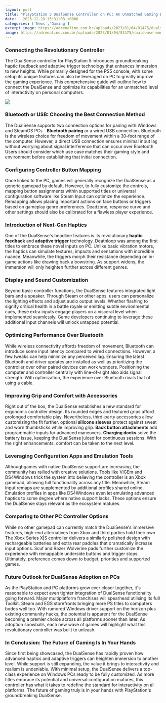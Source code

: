 ```yaml
---
layout: post
title: "PlayStation 5 DualSense Controller on PC: An Unmatched Gaming Experience"
date:   2023-12-28 15:31:03 +0000
categories: ['News','Gaming']
excerpt_image: https://adrenaline.com.br/uploads/2023/01/04/81475/dualsense-modo-bluetooth-pc.jpg
image: https://adrenaline.com.br/uploads/2023/01/04/81475/dualsense-modo-bluetooth-pc.jpg
---
```


###  Connecting the Revolutionary Controller
The DualSense controller for PlayStation 5 introduces groundbreaking haptic feedback and adaptive trigger technology that enhances immersion to new heights. While primarily designed for the PS5 console, with some setup its unique features can also be leveraged on PC to greatly improve the gaming experience. This comprehensive guide will outline how to connect the DualSense and optimize its capabilities for an unmatched level of interactivity on personal computers.

![](https://cdn.mos.cms.futurecdn.net/LGpqWJsZiibP3fyB8v3iYm.jpg)
###  Bluetooth or USB: Choosing the Best Connection Method
The DualSense supports two connection options for pairing with Windows and SteamOS PCs - **Bluetooth pairing** or a wired USB connection. Bluetooth is the wireless choice for freedom of movement within a 30-foot range of the computer. However, a direct USB connection ensures minimal input lag without worrying about signal interference that can occur over Bluetooth. Users should consider which use case matches their gaming style and environment before establishing that initial connection.
###  Configuring Controller Button Mapping 
Once linked to the PC, games will generally recognize the DualSense as a generic gamepad by default. However, to fully customize the controls, mapping button assignments within supported titles or universal configuration software like Steam Input can optimize the experience. Remapping allows placing important actions on face buttons or triggers based on gameplay genre preferences. Deadzone, response curve and other settings should also be calibrated for a flawless player experience.
###  Introduction of Next-Gen Haptics 
One of the DualSense's headline features is its revolutionary **haptic feedback** and **adaptive trigger** technology. Deathloop was among the first titles to embrace these novel inputs on PC. Unlike basic vibration motors, the haptics can simulate textures, impacts and sensations with incredible nuance. Meanwhile, the triggers morph their resistance depending on in-game actions like drawing back a bowstring. As support widens, the immersion will only heighten further across different genres.
###  Display and Sound Customization
Beyond basic controller functions, the DualSense features integrated light bars and a speaker. Through Steam or other apps, users can personalize the lighting effects and adjust audio output levels. Whether flashing to signify critical health in a battle royale or emitting subtle environmental cues, these extra inputs engage players on a visceral level when implemented seamlessly. Game developers continuing to leverage these additional input channels will unlock untapped potential.
###  Optimizing Performance Over Bluetooth
While wireless connectivity affords freedom of movement, Bluetooth can introduce some input latency compared to wired connections. However, a few tweaks can help minimize any perceived lag. Ensuring the latest Bluetooth and driver updates are installed as well as prioritizing the controller over other paired devices can work wonders. Positioning the computer and controller centrally with line-of-sight also aids signal strength. With optimization, the experience over Bluetooth rivals that of using a cable.
###  Improving Grip and Comfort with Accessories  
Right out of the box, the DualSense establishes a new standard for ergonomic controller design. Its rounded edges and textured grips afford prolonged comfortable play. Nevertheless, third-party accessories allow customizing the fit further. optional **silicone sleeves** protect against sweat and worn thumbsticks while improving grip. **Back button attachments** add programmable inputs for advanced maneuvers. **Charging docks** solve the battery issue, keeping the DualSense juiced for continuous sessions. With the right enhancements, comfort can be taken to the next level.
###  Leveraging Configuration Apps and Emulation Tools
Althoughgames with native DualSense support are increasing, the community has rallied with creative solutions. Tools like ViGEm and DS4Windows trick the system into believing the controller is an Xbox gamepad, allowing full functionality across any title. Meanwhile, Steam Input remaps are supplemented by additional profiles shared online. Emulation profiles in apps like DS4Windows even let emulating advanced haptics to some degree where native support lacks. These options ensure the DualSense stays relevant as the ecosystem matures. 
###  Comparing to Other PC Controller Options
While no other gamepad can currently match the DualSense's immersive features, high-end alternatives from Xbox and third parties hold their own. The Xbox Series X|S controller delivers a similarly polished design with rechargeable batteries and extra rear paddles that dramatically increase input options. Scuf and Razer Wolverine pads further customize the experience with remappable underside buttons and trigger stops. Ultimately, preference comes down to budget, priorities and supported games.
###  Future Outlook for DualSense Adoption on PCs
As the PlayStation and PC platforms grow ever closer together, it's reasonable to expect even tighter integration of DualSense functionality going forward. Major multiplatform franchises will spearhead utilising its full Toolkit. Steam and EGS storefronts bringing more PS titles to computers bodes well too. With rumored Windows driver support on the horizon plus existing community hacks, the potential is apparent for the DualSense becoming a premier choice across all platforms sooner than later. As adoption snowballs, each new wave of games will highlight what this revolutionary controller was built to unleash.
###  In Conclusion: The Future of Gaming Is In Your Hands
Since first being showcased, the DualSense has rapidly proven how advanced haptics and adaptive triggers can heighten immersion to another level. While support is still expanding, the value it brings to interactivity and realism is undeniable. With minimal setup, the DualSense delivers a top-class experience on Windows PCs ready to be fully customized. As more titles embrace its potential and universal configuration matures, this controller has what it takes to redefine the standard for interactivity on all platforms. The future of gaming truly is in your hands with PlayStation's groundbreaking DualSense.